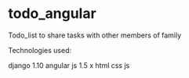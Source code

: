 # todo_angular
Todo_list to share tasks with other members of family


Technologies used: 

django 1.10
angular js 1.5 x
html 
css
js

